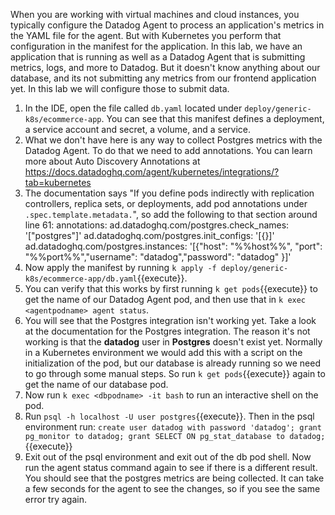 When you are working with virtual machines and cloud instances, you typically configure the Datadog Agent to process an application's metrics in the YAML file for the agent. But with Kubernetes you perform that configuration in the manifest for the application. In this lab, we have an application that is running as well as a Datadog Agent that is submitting metrics, logs, and more to Datadog. But it doesn't know anything about our database, and its not submitting any metrics from our frontend application yet. In this lab we will configure those to submit data. 

1.  In the IDE, open the file called `db.yaml` located under `deploy/generic-k8s/ecommerce-app`. You can see that this manifest defines a deployment, a service account and secret, a volume, and a service. 
2.  What we don't have here is any way to collect Postgres metrics with the Datadog Agent. To do that we need to add annotations. You can learn more about Auto Discovery Annotations at https://docs.datadoghq.com/agent/kubernetes/integrations/?tab=kubernetes
3.  The documentation says "If you define pods indirectly with replication controllers, replica sets, or deployments, add pod annotations under `.spec.template.metadata.`", so add the following to that section around line 61:
        annotations:
          ad.datadoghq.com/postgres.check_names: '["postgres"]'
          ad.datadoghq.com/postgres.init_configs: '[{}]'
          ad.datadoghq.com/postgres.instances: '[{"host": "%%host%%", "port": "%%port%%","username": "datadog","password": "datadog" }]'
4.  Now apply the manifest by running `k apply -f deploy/generic-k8s/ecommerce-app/db.yaml`{{execute}}.
5.  You can verify that this works by first running `k get pods`{{execute}} to get the name of our Datadog Agent pod, and then use that in `k exec <agentpodname> agent status`.
6.  You will see that the Postgres integration isn't working yet. Take a look at the documentation for the Postgres integration. The reason it's not working is that the **datadog** user in **Postgres** doesn't exist yet. Normally in a Kubernetes environment we would add this with a script on the initialization of the pod, but our database is already running so we need to go through some manual steps. So run `k get pods`{{execute}} again to get the name of our database pod. 
7.  Now run `k exec <dbpodname> -it bash` to run an interactive shell on the pod. 
8.  Run `psql -h localhost -U user postgres`{{execute}}. Then in the psql environment run: 
        `create user datadog with password 'datadog';
        grant pg_monitor to datadog;
        grant SELECT ON pg_stat_database to datadog;`{{execute}}
9.  Exit out of the psql environment and exit out of the db pod shell. Now run the agent status command again to see if there is a different result. You should see that the postgres metrics are being collected. It can take a few seconds for the agent to see the changes, so if you see the same error try again.
